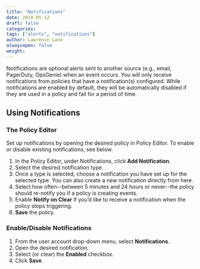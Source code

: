 ```yaml
---
title: "Notifications"
date: 2018-05-12
draft: false
categories:
tags: ["alerts", "notifications"]
author: Lawrence Lane
alwaysopen: false
weight: 
---
```

Notifications are optional alerts sent to another source (e.g., email, PagerDuty, OpsGenie) when an event occurs. You will only receive notifications from policies that have a notification(s) configured. While notifications are enabled by default, they will be automatically disabled if they are used in a policy and fail for a period of time.

## Using Notifications

### The Policy Editor
Set up notifications by opening the desired policy in Policy Editor. To enable or disable existing notifications, see below.

1. In the Policy Editor, under Notifications, click **Add Notification**.
2. Select the desired notification type.
3. Once a type is selected, choose a notification you have set up for the selected type. You can also create a new notification directly from here.
4. Select how often--between 5 minutes and 24 hours or never--the policy should re-notify you if a policy is creating events.
5. Enable **Notify on Clear** if you’d like to receive a notification when the policy stops triggering.
6. **Save** the policy.

### Enable/Disable Notifications
1. From the user account drop-down menu, select **Notifications**.
2. Open the desired notification.
3. Select (or clear) the **Enabled** checkbox.
4. Click **Save**.
